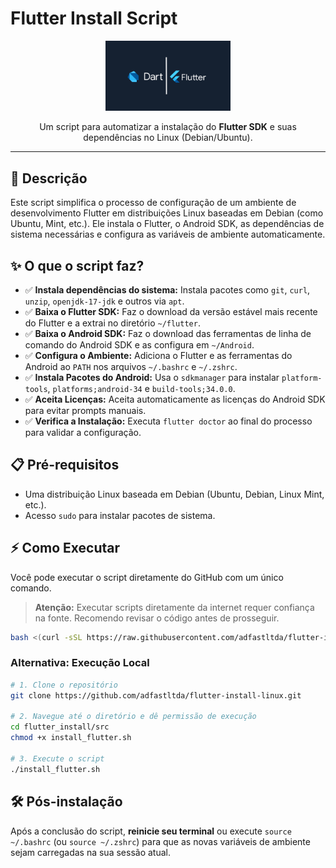# Flutter Install Script

<p align="center">
  <img src="img/flutter_logo.png" alt="Flutter Logo" width="200"/>
</p>

<p align="center">
  Um script para automatizar a instalação do <strong>Flutter SDK</strong> e suas dependências no Linux (Debian/Ubuntu).
</p>

---

## 🚀 Descrição

Este script simplifica o processo de configuração de um ambiente de desenvolvimento Flutter em distribuições Linux baseadas em Debian (como Ubuntu, Mint, etc.). Ele instala o Flutter, o Android SDK, as dependências de sistema necessárias e configura as variáveis de ambiente automaticamente.

## ✨ O que o script faz?

- ✅ **Instala dependências do sistema:** Instala pacotes como `git`, `curl`, `unzip`, `openjdk-17-jdk` e outros via `apt`.
- ✅ **Baixa o Flutter SDK:** Faz o download da versão estável mais recente do Flutter e a extrai no diretório `~/flutter`.
- ✅ **Baixa o Android SDK:** Faz o download das ferramentas de linha de comando do Android SDK e as configura em `~/Android`.
- ✅ **Configura o Ambiente:** Adiciona o Flutter e as ferramentas do Android ao `PATH` nos arquivos `~/.bashrc` e `~/.zshrc`.
- ✅ **Instala Pacotes do Android:** Usa o `sdkmanager` para instalar `platform-tools`, `platforms;android-34` e `build-tools;34.0.0`.
- ✅ **Aceita Licenças:** Aceita automaticamente as licenças do Android SDK para evitar prompts manuais.
- ✅ **Verifica a Instalação:** Executa `flutter doctor` ao final do processo para validar a configuração.

## 📋 Pré-requisitos

- Uma distribuição Linux baseada em Debian (Ubuntu, Debian, Linux Mint, etc.).
- Acesso `sudo` para instalar pacotes de sistema.

## ⚡ Como Executar

Você pode executar o script diretamente do GitHub com um único comando.

> **Atenção:** Executar scripts diretamente da internet requer confiança na fonte. Recomendo revisar o código antes de prosseguir.

```bash
bash <(curl -sSL https://raw.githubusercontent.com/adfastltda/flutter-install-linux/main/src/install_flutter.sh)
```

### Alternativa: Execução Local

```bash
# 1. Clone o repositório
git clone https://github.com/adfastltda/flutter-install-linux.git

# 2. Navegue até o diretório e dê permissão de execução
cd flutter_install/src
chmod +x install_flutter.sh

# 3. Execute o script
./install_flutter.sh
```

## 🛠️ Pós-instalação

Após a conclusão do script, **reinicie seu terminal** ou execute `source ~/.bashrc` (ou `source ~/.zshrc`) para que as novas variáveis de ambiente sejam carregadas na sua sessão atual.